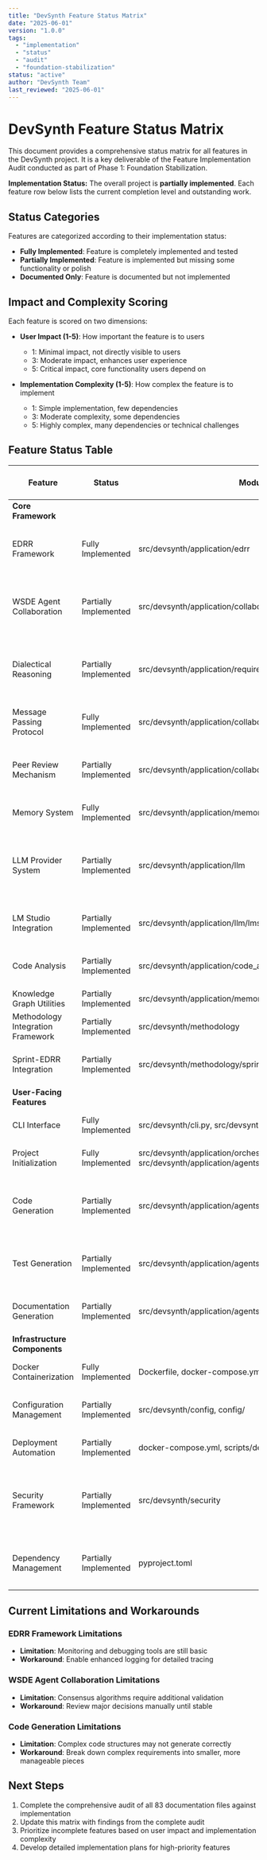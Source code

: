 ```yaml
---
title: "DevSynth Feature Status Matrix"
date: "2025-06-01"
version: "1.0.0"
tags:
  - "implementation"
  - "status"
  - "audit"
  - "foundation-stabilization"
status: "active"
author: "DevSynth Team"
last_reviewed: "2025-06-01"
---
```


# DevSynth Feature Status Matrix

This document provides a comprehensive status matrix for all features in the DevSynth project. It is a key deliverable of the Feature Implementation Audit conducted as part of Phase 1: Foundation Stabilization.

**Implementation Status:** The overall project is **partially implemented**. Each feature row below lists the current completion level and outstanding work.

## Status Categories

Features are categorized according to their implementation status:

- **Fully Implemented**: Feature is completely implemented and tested
- **Partially Implemented**: Feature is implemented but missing some functionality or polish
- **Documented Only**: Feature is documented but not implemented

## Impact and Complexity Scoring

Each feature is scored on two dimensions:

- **User Impact (1-5)**: How important the feature is to users
  - 1: Minimal impact, not directly visible to users
  - 3: Moderate impact, enhances user experience
  - 5: Critical impact, core functionality users depend on

- **Implementation Complexity (1-5)**: How complex the feature is to implement
  - 1: Simple implementation, few dependencies
  - 3: Moderate complexity, some dependencies
  - 5: Highly complex, many dependencies or technical challenges

## Feature Status Table

| Feature | Status | Modules | User Impact (1-5) | Implementation Complexity (1-5) | Dependencies | Owner | Notes |
|---------|--------|---------|-------------------|--------------------------------|-------------|------|------|
| **Core Framework** |
| EDRR Framework | Fully Implemented | src/devsynth/application/edrr | 5 | 4 | Agent Orchestration | | Phase transition logic, CLI integration, and tracing implemented |
| WSDE Agent Collaboration | Partially Implemented | src/devsynth/application/collaboration | 4 | 5 | Memory System | | Voting, consensus synthesis, and dynamic role reassignment implemented |
| Dialectical Reasoning | Partially Implemented | src/devsynth/application/requirements/dialectical_reasoner.py | 4 | 3 | WSDE Model | | Hooks integrated in WSDETeam, framework largely implemented |
| Message Passing Protocol | Fully Implemented | src/devsynth/application/collaboration/message_protocol.py | 4 | 2 | WSDE Model | | Enables structured agent communication |
| Peer Review Mechanism | Partially Implemented | src/devsynth/application/collaboration/peer_review.py | 4 | 3 | WSDE Model | | Initial review cycle implemented, full workflow pending |
| Memory System | Fully Implemented | src/devsynth/application/memory | 5 | 4 | None | | Complete with ChromaDB integration |
| LLM Provider System | Partially Implemented | src/devsynth/application/llm | 5 | 3 | None | | LM Studio and OpenAI providers implemented; Anthropic provider remains a stub |
| LM Studio Integration | Partially Implemented | src/devsynth/application/llm/lmstudio_provider.py | 4 | 3 | LLM Provider System | | Local provider stable; remote support experimental |
| Code Analysis | Partially Implemented | src/devsynth/application/code_analysis | 4 | 4 | None | | AST visitor and project state analyzer implemented |
| Knowledge Graph Utilities | Partially Implemented | src/devsynth/application/memory/knowledge_graph_utils.py | 3 | 3 | Memory System | | Basic querying available |
| Methodology Integration Framework | Partially Implemented | src/devsynth/methodology | 3 | 3 | None | | Sprint adapter implemented, others planned |
| Sprint-EDRR Integration | Partially Implemented | src/devsynth/methodology/sprint.py | 3 | 3 | Methodology Integration Framework | | Basic mapping of sprint ceremonies to EDRR phases |
| **User-Facing Features** |
| CLI Interface | Fully Implemented | src/devsynth/cli.py, src/devsynth/application/cli | 5 | 2 | None | | All commands implemented and tested |
| Project Initialization | Fully Implemented | src/devsynth/application/orchestration/workflow.py, src/devsynth/application/agents/unified_agent.py | 5 | 2 | None | | Complete with configuration options |
| Code Generation | Partially Implemented | src/devsynth/application/agents/code.py | 5 | 5 | AST Analysis | | Basic generation working, advanced features pending |
| Test Generation | Partially Implemented | src/devsynth/application/agents/test.py | 4 | 4 | Code Generation | | Unit test generation working, integration tests pending |
| Documentation Generation | Partially Implemented | src/devsynth/application/agents/documentation.py | 3 | 3 | Code Analysis | | Basic documentation generation implemented |
| **Infrastructure Components** |
| Docker Containerization | Fully Implemented | Dockerfile, docker-compose.yml | 4 | 3 | None | | Dockerfile and Compose provided |
| Configuration Management | Partially Implemented | src/devsynth/config, config/ | 4 | 3 | None | | Environment-specific templates available |
| Deployment Automation | Partially Implemented | docker-compose.yml, scripts/deployment | 3 | 3 | Docker | | Basic Docker Compose workflows |
| Security Framework | Partially Implemented | src/devsynth/security | 4 | 4 | None | | Environment validation, security policies, and Fernet-based encryption implemented |
| Dependency Management | Partially Implemented | pyproject.toml | 3 | 2 | None | | Basic management implemented, optimization pending |

## Current Limitations and Workarounds

### EDRR Framework Limitations
- **Limitation**: Monitoring and debugging tools are still basic
- **Workaround**: Enable enhanced logging for detailed tracing

### WSDE Agent Collaboration Limitations
- **Limitation**: Consensus algorithms require additional validation
- **Workaround**: Review major decisions manually until stable

### Code Generation Limitations
- **Limitation**: Complex code structures may not generate correctly
- **Workaround**: Break down complex requirements into smaller, more manageable pieces

## Next Steps

1. Complete the comprehensive audit of all 83 documentation files against implementation
2. Update this matrix with findings from the complete audit
3. Prioritize incomplete features based on user impact and implementation complexity
4. Develop detailed implementation plans for high-priority features


